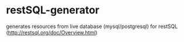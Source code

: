 restSQL-generator
=================

generates resources from live database (mysql/postgresql) for restSQL (http://restsql.org/doc/Overview.html)
